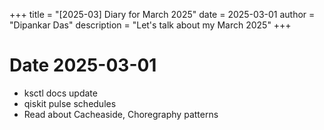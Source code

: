 +++
title = "[2025-03] Diary for March 2025"
date = 2025-03-01
author = "Dipankar Das"
description = "Let's talk about my March 2025"
+++

# Date 2025-03-01
* ksctl docs update
* qiskit pulse schedules
* Read about Cacheaside, Choregraphy patterns
